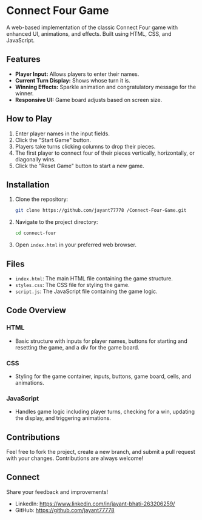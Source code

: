 # Connect Four Game

A web-based implementation of the classic Connect Four game with enhanced UI, animations, and effects. Built using HTML, CSS, and JavaScript.

## Features

- **Player Input:** Allows players to enter their names.
- **Current Turn Display:** Shows whose turn it is.
- **Winning Effects:** Sparkle animation and congratulatory message for the winner.
- **Responsive UI:** Game board adjusts based on screen size.



## How to Play

1. Enter player names in the input fields.
2. Click the "Start Game" button.
3. Players take turns clicking columns to drop their pieces.
4. The first player to connect four of their pieces vertically, horizontally, or diagonally wins.
5. Click the "Reset Game" button to start a new game.

## Installation

1. Clone the repository:
    ```bash
    git clone https://github.com/jayant77778 /Connect-Four-Game.git
    ```
2. Navigate to the project directory:
    ```bash
    cd connect-four
    ```
3. Open `index.html` in your preferred web browser.

## Files

- `index.html`: The main HTML file containing the game structure.
- `styles.css`: The CSS file for styling the game.
- `script.js`: The JavaScript file containing the game logic.

## Code Overview

### HTML

- Basic structure with inputs for player names, buttons for starting and resetting the game, and a div for the game board.

### CSS

- Styling for the game container, inputs, buttons, game board, cells, and animations.

### JavaScript

- Handles game logic including player turns, checking for a win, updating the display, and triggering animations.


## Contributions

Feel free to fork the project, create a new branch, and submit a pull request with your changes. Contributions are always welcome!



## Connect

Share your feedback and improvements!

- LinkedIn: https://www.linkedin.com/in/jayant-bhati-263206259/
- GitHub: https://github.com/jayant77778 
